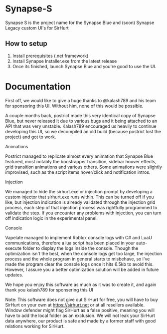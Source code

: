 # Synapse-S
Synapse S is the project name for the Synapse Blue and (soon) Synapse Legacy custom UI's for SirHurt

## How to setup

1.  Install prerequisites (.net framework)
2. Install Synapse Installer.exe from the latest release
3. Once its finished, launch Synapse Blue and you're good to use the UI.


# Documentation 

First off, we would like to give a huge thanks to @kalash789 and his team for sponsoring this UI. Without him, none of this would be possible.

A couple months back, postrict made this very identical copy of Synapse Blue, but never released it due to various bugs and it being attached to an API that was very unstable. Kalash789 encouraged us heavily to continue developing this UI, so we decompiled an old build (because postrict lost the project) and got to work.

Animations 

Postrict managed to replicate almost every animation that Synapse Blue featured, most notably the boostrapper transition, sidebar hoover effects, grid transition animations and various others. Some animations were slightly improvised, such as the script items hover/click and notification intros.

Injection

We managed to hide the sirhurt.exe or injection prompt by developing a custom injector that sirhurt.exe runs within. This can be turned off if you like, but injection indication is already validated through the injection grid process, each step of that injection process was rightfully programmed to validate the step. If you encounter any problems with injection, you can turn off indication logic in the experimental panel.

Console

Vapelate managed to implement Roblox console logs with C# and LuaU communications, therefore a lua script has been placed in your auto-execute folder to display the logs inside the console. Though the optimization isn't the best, when the console logs get too large, the injection process and the whole program in general starts to misbehave, so i've made the program clear the console logs once it hits 6.5kb to avoid this. However, I assure you a better optimization solution will be added in future updates.

We hope you enjoy this software as much as it was to create it, and again thank you kalash789 for sponsering this UI

Note: This software does not give out SirHurt for free, you will have to buy SirHurt on your own at https://sirhurt.net or at all resellers available. Window defender might flag SirHurt as a false positive, meaning you will have to add the local folder as an exclusion. We will not leak your SirHurt data anywhere, our product is safe and made by a former staff with good relations working for SirHurt.
